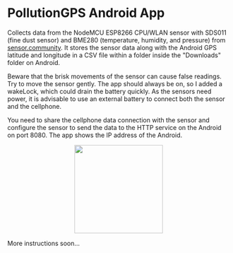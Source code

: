 # PollutionGPS Android App #

Collects data from the NodeMCU ESP8266 CPU/WLAN sensor with SDS011 (fine dust sensor) and BME280 (temperature, humidity, and pressure) from [sensor.community](https://sensor.community/es/sensors/airrohr/). It stores the sensor data along with the Android GPS latitude and longitude in a CSV file within a folder inside the "Downloads" folder on Android.

Beware that the brisk movements of the sensor can cause false readings. Try to move the sensor gently. The app should always be on, so I added a wakeLock, which could drain the battery quickly. As the sensors need power, it is advisable to use an external battery to connect both the sensor and the cellphone.

You need to share the cellphone data connection with the sensor and configure the sensor to send the data to the HTTP service on the Android on port 8080. The app shows the IP address of the Android.


<p align="center">
<img src="./images/b012.png" width="200">
</p>
More instructions soon...



